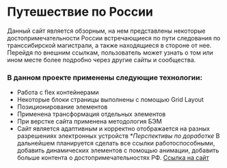 # Путешествие по России
  Данный сайт является обзорным, на нем представлены некоторые достопримечательности России встречающиеся
по пути следования по транссибирской магистрали, а также находящиеся в стороне от нее. Перейдя по
внешним ссылкам, пользователь может узнать о том или ином месте более подробно через другие сайты
и сообщества.
### В данном проекте применены следующие технологии:
  * Работа с flex контейнерами
  * Некоторые блоки страницы выполнены с помощью Grid Layout
  * Позиционирование элементов
  * Применена трансформация отдельных элементов
  * При верстке сайта применена методология БЭМ
  * Сайт является адаптивным и корректно отображается на разных разрешениях электронных устройств
**Перспективы по доработке*
  В дальнейшем планируется сделать все ссылки работоспособными, добавить динамических элементов с
помощью анимации, добавить больше контента о достопримечательностях РФ.
[Ссылка на сайт](https://pavel-1954.github.io/russian-travel/)